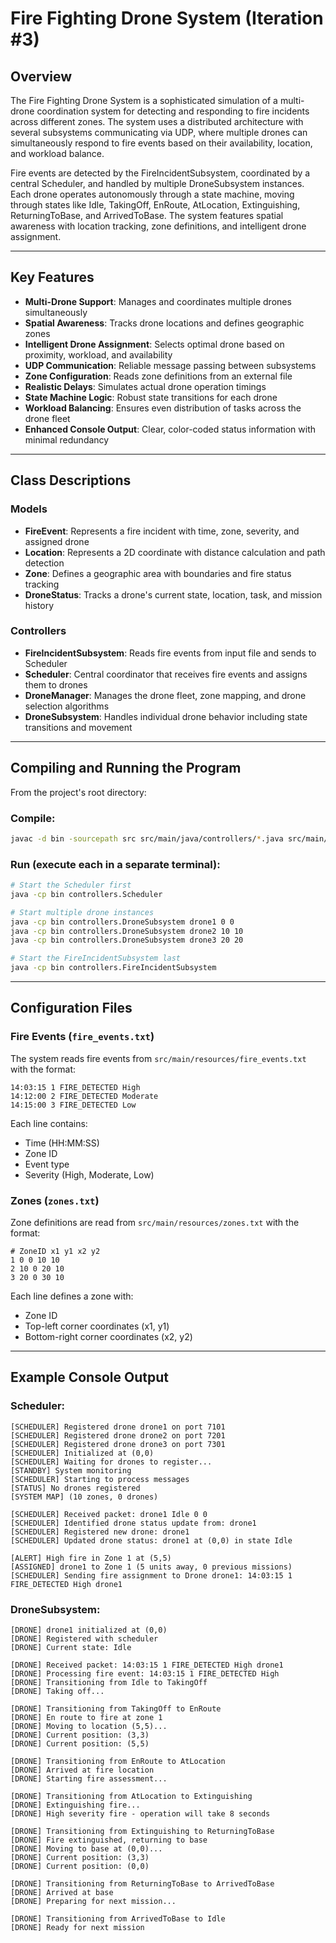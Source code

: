 # Fire Fighting Drone System (Iteration #3)

## Overview

The Fire Fighting Drone System is a sophisticated simulation of a multi-drone coordination system for detecting and responding to fire incidents across different zones. The system uses a distributed architecture with several subsystems communicating via UDP, where multiple drones can simultaneously respond to fire events based on their availability, location, and workload balance.

Fire events are detected by the FireIncidentSubsystem, coordinated by a central Scheduler, and handled by multiple DroneSubsystem instances. Each drone operates autonomously through a state machine, moving through states like Idle, TakingOff, EnRoute, AtLocation, Extinguishing, ReturningToBase, and ArrivedToBase. The system features spatial awareness with location tracking, zone definitions, and intelligent drone assignment.

---

## Key Features

- **Multi-Drone Support**: Manages and coordinates multiple drones simultaneously
- **Spatial Awareness**: Tracks drone locations and defines geographic zones
- **Intelligent Drone Assignment**: Selects optimal drone based on proximity, workload, and availability
- **UDP Communication**: Reliable message passing between subsystems
- **Zone Configuration**: Reads zone definitions from an external file
- **Realistic Delays**: Simulates actual drone operation timings
- **State Machine Logic**: Robust state transitions for each drone
- **Workload Balancing**: Ensures even distribution of tasks across the drone fleet
- **Enhanced Console Output**: Clear, color-coded status information with minimal redundancy

---

## Class Descriptions

### Models
- **FireEvent**: Represents a fire incident with time, zone, severity, and assigned drone
- **Location**: Represents a 2D coordinate with distance calculation and path detection
- **Zone**: Defines a geographic area with boundaries and fire status tracking
- **DroneStatus**: Tracks a drone's current state, location, task, and mission history

### Controllers
- **FireIncidentSubsystem**: Reads fire events from input file and sends to Scheduler
- **Scheduler**: Central coordinator that receives fire events and assigns them to drones
- **DroneManager**: Manages the drone fleet, zone mapping, and drone selection algorithms
- **DroneSubsystem**: Handles individual drone behavior including state transitions and movement

---

## Compiling and Running the Program

From the project's root directory:

### Compile:
```sh
javac -d bin -sourcepath src src/main/java/controllers/*.java src/main/java/models/*.java
```

### Run (execute each in a separate terminal):

```sh
# Start the Scheduler first
java -cp bin controllers.Scheduler

# Start multiple drone instances
java -cp bin controllers.DroneSubsystem drone1 0 0
java -cp bin controllers.DroneSubsystem drone2 10 10
java -cp bin controllers.DroneSubsystem drone3 20 20

# Start the FireIncidentSubsystem last
java -cp bin controllers.FireIncidentSubsystem
```

---

## Configuration Files

### Fire Events (`fire_events.txt`)

The system reads fire events from `src/main/resources/fire_events.txt` with the format:
```
14:03:15 1 FIRE_DETECTED High
14:12:00 2 FIRE_DETECTED Moderate
14:15:00 3 FIRE_DETECTED Low
```

Each line contains:
- Time (HH:MM:SS)
- Zone ID
- Event type
- Severity (High, Moderate, Low)

### Zones (`zones.txt`)

Zone definitions are read from `src/main/resources/zones.txt` with the format:
```
# ZoneID x1 y1 x2 y2
1 0 0 10 10
2 10 0 20 10
3 20 0 30 10
```

Each line defines a zone with:
- Zone ID
- Top-left corner coordinates (x1, y1)
- Bottom-right corner coordinates (x2, y2)

---

## Example Console Output

### Scheduler:
```
[SCHEDULER] Registered drone drone1 on port 7101
[SCHEDULER] Registered drone drone2 on port 7201
[SCHEDULER] Registered drone drone3 on port 7301
[SCHEDULER] Initialized at (0,0)
[SCHEDULER] Waiting for drones to register...
[STANDBY] System monitoring
[SCHEDULER] Starting to process messages
[STATUS] No drones registered
[SYSTEM MAP] (10 zones, 0 drones)

[SCHEDULER] Received packet: drone1 Idle 0 0
[SCHEDULER] Identified drone status update from: drone1
[SCHEDULER] Registered new drone: drone1
[SCHEDULER] Updated drone status: drone1 at (0,0) in state Idle

[ALERT] High fire in Zone 1 at (5,5)
[ASSIGNED] drone1 to Zone 1 (5 units away, 0 previous missions)
[SCHEDULER] Sending fire assignment to Drone drone1: 14:03:15 1 FIRE_DETECTED High drone1
```

### DroneSubsystem:
```
[DRONE] drone1 initialized at (0,0)
[DRONE] Registered with scheduler
[DRONE] Current state: Idle

[DRONE] Received packet: 14:03:15 1 FIRE_DETECTED High drone1
[DRONE] Processing fire event: 14:03:15 1 FIRE_DETECTED High
[DRONE] Transitioning from Idle to TakingOff
[DRONE] Taking off...

[DRONE] Transitioning from TakingOff to EnRoute
[DRONE] En route to fire at zone 1
[DRONE] Moving to location (5,5)...
[DRONE] Current position: (3,3)
[DRONE] Current position: (5,5)

[DRONE] Transitioning from EnRoute to AtLocation
[DRONE] Arrived at fire location
[DRONE] Starting fire assessment...

[DRONE] Transitioning from AtLocation to Extinguishing
[DRONE] Extinguishing fire...
[DRONE] High severity fire - operation will take 8 seconds

[DRONE] Transitioning from Extinguishing to ReturningToBase
[DRONE] Fire extinguished, returning to base
[DRONE] Moving to base at (0,0)...
[DRONE] Current position: (3,3)
[DRONE] Current position: (0,0)

[DRONE] Transitioning from ReturningToBase to ArrivedToBase
[DRONE] Arrived at base
[DRONE] Preparing for next mission...

[DRONE] Transitioning from ArrivedToBase to Idle
[DRONE] Ready for next mission
```


